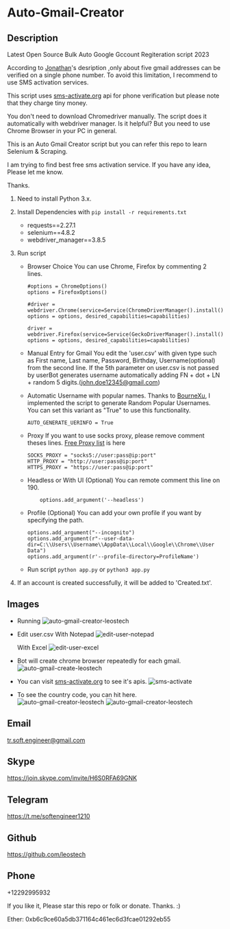 # Auto-Gmail-Creator

## Description
Latest Open Source Bulk Auto Google Gccount Regiteration script 2023

According to [Jonathan](https://www.quora.com/profile/Jonathan-Elder)'s desription ,only about five gmail addresses can be verified on a single phone number.
To avoid this limitation, I recommend to use SMS activation services.

This script uses [sms-activate.org](https://sms-activate.org) api for phone verification but please note that they charge tiny money.

You don't need to download Chromedriver manually. The script does it automatically with webdriver manager. Is it helpful? But you need to use Chrome Browser in your PC in general.

This is an Auto Gmail Creator script but you can refer this repo to learn Selenium & Scraping.

I am trying to find best free sms activation service. If you have any idea, Please let me know.

Thanks.

1. Need to install Python 3.x.
2. Install Dependencies with ```pip install -r requirements.txt```
    - requests==2.27.1
    - selenium==4.8.2
    - webdriver_manager==3.8.5
3. Run script 
    - Browser Choice
        You can use Chrome, Firefox by commenting 2 lines.
        ```
        #options = ChromeOptions()
        options = FirefoxOptions()

        #driver = webdriver.Chrome(service=Service(ChromeDriverManager().install()), options = options, desired_capabilities=capabilities)

        driver = webdriver.Firefox(service=Service(GeckoDriverManager().install()), options = options, desired_capabilities=capabilities)
        ```
    - Manual Entry for Gmail
        You edit the 'user.csv' with given type such as First name, Last name, Password, Birthday, Username(optional) from the second line.
        If the 5th parameter on user.csv is not passed by userBot generates username automatically adding FN + dot + LN + random 5 digits.(john.doe12345@gmail.com)
    - Automatic Username with popular names.
        Thanks to [BourneXu](https://github.com/BourneXu/AutoCreateGmailAccount), I implemented the script to generate Random Popular Usernames.
        You can set this variant as "True" to use this functionality.
        ```
        AUTO_GENERATE_UERINFO = True
        ```
    - Proxy
        If you want to use socks proxy, please remove comment theses lines.
        [Free Proxy list](http://free-proxy.cz/en/proxylist/country/all/socks5/ping/all/2) is here
        ```
        SOCKS_PROXY = "socks5://user:pass@ip:port"
        HTTP_PROXY = "http://user:pass@ip:port"
        HTTPS_PROXY = "https://user:pass@ip:port"
        ```

    - Headless or With UI (Optional)
        You can remote comment this line on 190.
        ```
            options.add_argument('--headless')
        ```

    - Profile (Optional)
        You can add your own profile if you want by specifying the path.
        ```
        options.add_argument("--incognito")
        options.add_argument(r"--user-data-dir=C:\\Users\\Username\\AppData\\Local\\Google\\Chrome\\User Data")
        options.add_argument(r'--profile-directory=ProfileName')
        ```
    - Run script 
        ```python app.py``` or ```python3 app.py```

3. If an account is created successfully, it will be added to 'Created.txt'.

## Images
- Running
    ![auto-gmail-creator-leostech](./data/images/auto-gmail-creator-leostech.jpg)

- Edit user.csv
    With Notepad
    ![edit-user-notepad](./data/images/user-notepad-leostech.jpg)

    With Excel
    ![edit-user-excel](./data/images/user-excel-leostech.jpg)

- Bot will create chrome browser repeatedly for each gmail.
    ![auto-gmail-create-leostech](./data/images/gmail-create-leostech.jpg)

- You can visit [sms-activate.org](https://sms-activate.org) to see it's apis.
    ![sms-activate](./data/images/sms-leostech.jpg)

- To see the country code, you can hit here.
    ![auto-gmail-creator-leostech](./data/images/country-code-leostech.jpg)
    ![auto-gmail-creator-leostech](./data/images/country-table-leostech.jpg)

## Email

tr.soft.engineer@gmail.com

## Skype

https://join.skype.com/invite/H6S0RFA69GNK

## Telegram

https://t.me/softengineer1210

## Github

https://github.com/leostech

## Phone

+12292995932

If you like it, Please star this repo or folk or donate. Thanks. :)

Ether: 0xb6c9ce60a5db371164c461ec6d3fcae01292eb55

